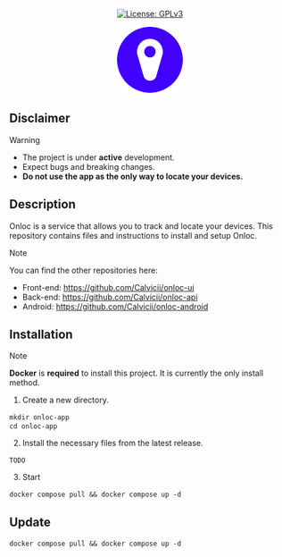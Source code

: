 <p align="center">
  <a href="https://opensource.org/license/gpl-3-0"><img src="https://img.shields.io/badge/License-GPL_v3-blue.svg?color=3F51B5&style=for-the-badge&label=License&logoColor=000000&labelColor=ececec" alt="License: GPLv3"></a>
</p>

<p align="center">
    <img src="https://raw.githubusercontent.com/Calvicii/onloc-ui/refs/heads/main/public/favicon.svg" height="120"/>
</p>

## Disclaimer
> [!WARNING]
> - The project is under **active** development.
> - Expect bugs and breaking changes.
> - **Do not use the app as the only way to locate your devices.**

## Description
Onloc is a service that allows you to track and locate your devices. This repository contains files and instructions to install and setup Onloc.

> [!NOTE]
> You can find the other repositories here:
> - Front-end: https://github.com/Calvicii/onloc-ui
> - Back-end: https://github.com/Calvicii/onloc-api
> - Android: https://github.com/Calvicii/onloc-android

## Installation
> [!NOTE]
> **Docker** is **required** to install this project. It is currently the only install method.

1. Create a new directory.
```
mkdir onloc-app
cd onloc-app
```

2. Install the necessary files from the latest release.
```
TODO
```

3. Start
```
docker compose pull && docker compose up -d
```

## Update
```
docker compose pull && docker compose up -d
```